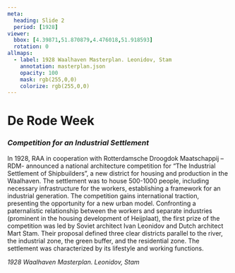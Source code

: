 ```yaml
---
meta:
  heading: Slide 2
  period: [1928]
viewer:
  bbox: [4.39871,51.870879,4.476018,51.918593]
  rotation: 0
allmaps:
  - label: 1928 Waalhaven Masterplan. Leonidov, Stam
    annotation: masterplan.json
    opacity: 100
    mask: rgb(255,0,0)
    colorize: rgb(255,0,0)
---
```

# **De Rode Week**
### _Competition for an Industrial Settlement_

In 1928, RAA in cooperation with Rotterdamsche Droogdok Maatschappij –RDM- announced a national architecture competition for “The Industrial Settlement of Shipbuilders”, a new district for housing and production in the Waalhaven. The settlement was to house 500-1000 people, including necessary infrastructure for the workers, establishing a framework for an industrial generation. The competition gains international traction, presenting the opportunity for a new urban model. Confronting a paternalistic relationship between the workers and separate industries (prominent in the housing development of Heijplaat), the first prize of the competition was led by Soviet architect Ivan Leonidov and Dutch architect Mart Stam. Their proposal defined three clear districts parallel to the river, the industrial zone, the green buffer, and the residential zone. The settlement was characterized by its lifestyle and working functions.

_1928 Waalhaven Masterplan. Leonidov, Stam_
